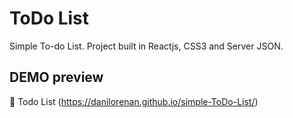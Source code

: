 # ToDo List

Simple To-do List.
Project built in Reactjs, CSS3 and Server JSON.

## DEMO preview
🔗 Todo List (https://danilorenan.github.io/simple-ToDo-List/)




